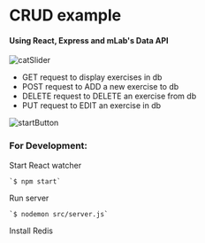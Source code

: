 # CRUD example #
#### Using React, Express and mLab's Data API

![catSlider](https://github.com/loopDelicious/feline-good/blob/master/src/pushup2.png)

* GET request to display exercises in db
* POST request to ADD a new exercise to db
* DELETE request to DELETE an exercise from db
* PUT request to EDIT an exercise in db

![startButton](https://github.com/loopDelicious/feline-good/blob/master/src/workout.png)

### For Development:

Start React watcher

    `$ npm start`
    
Run server

    `$ nodemon src/server.js`
    
Install Redis
    
